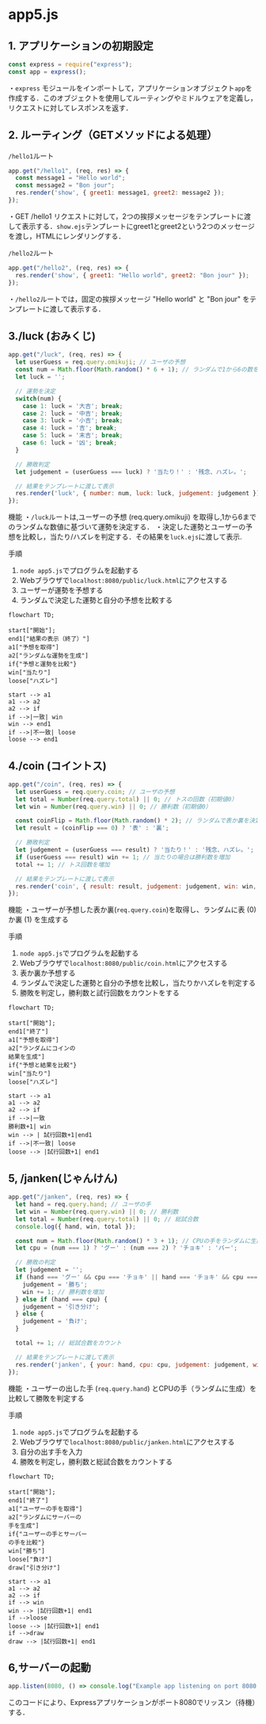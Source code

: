 # app5.js

## 1. アプリケーションの初期設定
```javascript
const express = require("express");
const app = express();
```
・```express``` モジュールをインポートして，アプリケーションオブジェクト```app```を作成する．このオブジェクトを使用してルーティングやミドルウェアを定義し，リクエストに対してレスポンスを返す．

## 2. ルーティング（GETメソッドによる処理）
```/hello1```ルート

```javascript
app.get("/hello1", (req, res) => {
  const message1 = "Hello world";
  const message2 = "Bon jour";
  res.render('show', { greet1: message1, greet2: message2 });
});
```
・GET /hello1 リクエストに対して，2つの挨拶メッセージをテンプレートに渡して表示する．```show.ejs```テンプレートにgreet1とgreet2という2つのメッセージを渡し，HTMLにレンダリングする．


```/hello2```ルート
```javascript
app.get("/hello2", (req, res) => {
  res.render('show', { greet1: "Hello world", greet2: "Bon jour" });
});
```

・```/hello2```ルートでは，固定の挨拶メッセージ "Hello world" と "Bon jour" をテンプレートに渡して表示する．

## 3./luck (おみくじ)

```javascript
app.get("/luck", (req, res) => {
  let userGuess = req.query.omikuji; // ユーザの予想
  const num = Math.floor(Math.random() * 6 + 1); // ランダムで1から6の数を生成
  let luck = '';

  // 運勢を決定
  switch(num) {
    case 1: luck = '大吉'; break;
    case 2: luck = '中吉'; break;
    case 3: luck = '小吉'; break;
    case 4: luck = '吉'; break;
    case 5: luck = '末吉'; break;
    case 6: luck = '凶'; break;
  }

  // 勝敗判定
  let judgement = (userGuess === luck) ? '当たり！' : '残念、ハズレ。';

  // 結果をテンプレートに渡して表示
  res.render('luck', { number: num, luck: luck, judgement: judgement });
});
```
機能
・```/luck```ルートは,ユーザーの予想 (req.query.omikuji) を取得し,1から6までのランダムな数値に基づいて運勢を決定する．
・決定した運勢とユーザーの予想を比較し，当たり/ハズレを判定する．その結果を```luck.ejs```に渡して表示.

手順
1. ```node app5.js```でプログラムを起動する
1. Webブラウザで```localhost:8080/public/luck.html```にアクセスする
1. ユーザーが運勢を予想する
1. ランダムで決定した運勢と自分の予想を比較する

```mermaid
flowchart TD;

start["開始"];
end1["結果の表示（終了）"]
a1["予想を取得"]
a2["ランダムな運勢を生成"]
if{"予想と運勢を比較"} 
win["当たり"]
loose["ハズレ"]

start --> a1
a1 --> a2
a2 --> if
if -->|一致| win
win --> end1
if -->|不一致| loose
loose --> end1
```

## 4./coin (コイントス)
```javascript
app.get("/coin", (req, res) => {
  let userGuess = req.query.coin; // ユーザの予想
  let total = Number(req.query.total) || 0; // トスの回数（初期値0）
  let win = Number(req.query.win) || 0; // 勝利数（初期値0）

  const coinFlip = Math.floor(Math.random() * 2); // ランダムで表か裏を決定
  let result = (coinFlip === 0) ? '表' : '裏';

  // 勝敗判定
  let judgement = (userGuess === result) ? '当たり！' : '残念、ハズレ。';
  if (userGuess === result) win += 1; // 当たりの場合は勝利数を増加
  total += 1; // トス回数を増加

  // 結果をテンプレートに渡して表示
  res.render('coin', { result: result, judgement: judgement, win: win, total: total });
});
```
機能
・ユーザーが予想した表か裏(```req.query.coin```)を取得し、ランダムに表 (0) か裏 (1) を生成する

手順
1. ```node app5.js```でプログラムを起動する
1. Webブラウザで```localhost:8080/public/coin.html```にアクセスする
1. 表か裏か予想する
1. ランダムで決定した運勢と自分の予想を比較し，当たりかハズレを判定する
1. 勝敗を判定し，勝利数と試行回数をカウントをする

```mermaid
flowchart TD;

start["開始"];
end1["終了"]
a1["予想を取得"]
a2["ランダムにコインの
結果を生成"]
if{"予想と結果を比較"} 
win["当たり"]
loose["ハズレ"]

start --> a1
a1 --> a2
a2 --> if
if -->|一致　
勝利数+1| win
win --> | 試行回数+1|end1
if -->|不一致| loose
loose --> |試行回数+1| end1
```

## 5, /janken(じゃんけん)

```javascript
app.get("/janken", (req, res) => {
  let hand = req.query.hand; // ユーザの手
  let win = Number(req.query.win) || 0; // 勝利数
  let total = Number(req.query.total) || 0; // 総試合数
  console.log({ hand, win, total });

  const num = Math.floor(Math.random() * 3 + 1); // CPUの手をランダムに生成
  let cpu = (num === 1) ? 'グー' : (num === 2) ? 'チョキ' : 'パー';

  // 勝敗の判定
  let judgement = '';
  if (hand === 'グー' && cpu === 'チョキ' || hand === 'チョキ' && cpu === 'パー' || hand === 'パー' && cpu === 'グー') {
    judgement = '勝ち';
    win += 1; // 勝利数を増加
  } else if (hand === cpu) {
    judgement = '引き分け';
  } else {
    judgement = '負け';
  }

  total += 1; // 総試合数をカウント

  // 結果をテンプレートに渡して表示
  res.render('janken', { your: hand, cpu: cpu, judgement: judgement, win: win, total: total });
});
```

機能
・ユーザーの出した手 (```req.query.hand```) とCPUの手（ランダムに生成）を比較して勝敗を判定する

手順
1. ```node app5.js```でプログラムを起動する
1. Webブラウザで```localhost:8080/public/janken.html```にアクセスする
1. 自分の出す手を入力
1. 勝敗を判定し，勝利数と総試合数をカウントする
```mermaid
flowchart TD;

start["開始"];
end1["終了"]
a1["ユーザーの手を取得"]
a2["ランダムにサーバーの
手を生成"]
if{"ユーザーの手とサーバー
の手を比較"} 
win["勝ち"]
loose["負け"]
draw["引き分け"]

start --> a1
a1 --> a2
a2 --> if
if --> win
win --> |試行回数+1| end1
if -->loose
loose --> |試行回数+1| end1
if -->draw
draw --> |試行回数+1| end1
```


## 6,サーバーの起動
```javascript
app.listen(8080, () => console.log("Example app listening on port 8080!"));
```
このコードにより、Expressアプリケーションがポート8080でリッスン（待機）する．